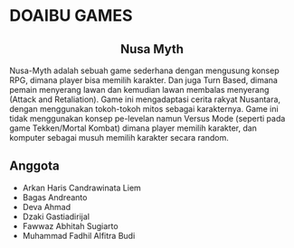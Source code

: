 # DOAIBU GAMES
<h2 align="center">Nusa Myth</h1>
<p align="center"></p>
Nusa-Myth adalah sebuah game sederhana dengan mengusung konsep RPG, dimana player bisa memilih karakter. Dan juga Turn Based, dimana pemain menyerang lawan dan kemudian lawan membalas menyerang (Attack and Retaliation). Game ini mengadaptasi cerita rakyat Nusantara, dengan menggunakan tokoh-tokoh mitos sebagai karakternya. Game ini tidak menggunakan konsep pe-levelan namun Versus Mode (seperti pada game Tekken/Mortal Kombat) dimana player memilih karakter, dan komputer sebagai musuh memilih karakter secara random. 

## Anggota 

- Arkan Haris Candrawinata Liem
- Bagas Andreanto
- Deva Ahmad
- Dzaki Gastiadirijal
- Fawwaz Abhitah Sugiarto
- Muhammad Fadhil Alfitra Budi

